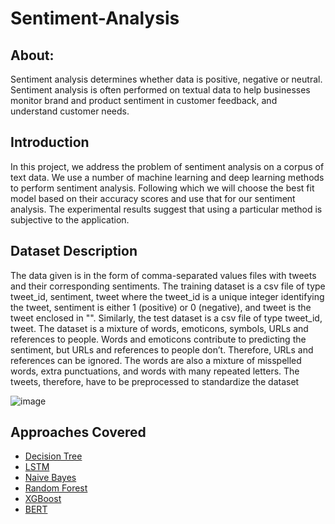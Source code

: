 # Sentiment-Analysis

## About: 
Sentiment analysis determines whether data is positive, negative or neutral. Sentiment analysis is often performed on textual data to help businesses monitor brand and product sentiment in customer feedback, and understand customer needs.

## Introduction

In this project, we address the problem of sentiment analysis on a corpus of text data. We use a number of machine learning and deep learning methods to perform sentiment analysis. Following which we will choose the best fit model based on their accuracy scores and use that for our sentiment analysis. The experimental results suggest that using a particular method is subjective to the application.

## Dataset Description
The data given is in the form of comma-separated values files with tweets and their
corresponding sentiments. The training dataset is a csv file of type tweet_id, sentiment, tweet
where the tweet_id is a unique integer identifying the tweet, sentiment is either 1 (positive) or
0 (negative), and tweet is the tweet enclosed in "". Similarly, the test dataset is a csv file of
type tweet_id, tweet.
The dataset is a mixture of words, emoticons, symbols, URLs and references to people.
Words and emoticons contribute to predicting the sentiment, but URLs and references to
people don’t. Therefore, URLs and references can be ignored. The words are also a mixture
of misspelled words, extra punctuations, and words with many repeated letters. The tweets,
therefore, have to be preprocessed to standardize the dataset

![image](https://user-images.githubusercontent.com/72199738/135661532-ea0c08fe-8671-4bce-888b-41102105a68f.png)

## Approaches Covered

* [Decision Tree](code/decisiontree.py)
* [LSTM](code/lstm.py)
* [Naive Bayes](code/naivebayes.py)
* [Random Forest](code/randomforest.py)
* [XGBoost](code/xgboost.py)
* [BERT](code/BERTModel)